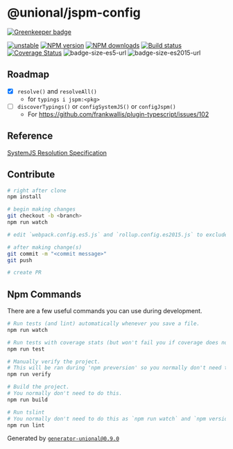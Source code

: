 # @unional/jspm-config

[![Greenkeeper badge](https://badges.greenkeeper.io/unional/jspm-config.svg)](https://greenkeeper.io/)

[![unstable][unstable-image]][unstable-url]
[![NPM version][npm-image]][npm-url]
[![NPM downloads][downloads-image]][downloads-url]
[![Build status][travis-image]][travis-url]
[![Coverage Status][coveralls-image]][coveralls-url]
![badge-size-es5-url]
![badge-size-es2015-url]

## Roadmap

- [x] `resolve()` and `resolveAll()`
  - for `typings i jspm:<pkg>`
- [ ] `discoverTypings()` or `configSystemJS()` or `configJspm()`
  - For <https://github.com/frankwallis/plugin-typescript/issues/102>

## Reference

[SystemJS Resolution Specification](https://github.com/systemjs/systemjs/blob/599d89cbe9f4fb39a39f6c52b619cbd1f1da6ffc/docs/resolution-algorithm.md#resolution-specification)

## Contribute

```sh
# right after clone
npm install

# begin making changes
git checkout -b <branch>
npm run watch

# edit `webpack.config.es5.js` and `rollup.config.es2015.js` to exclude dependencies for the bundle if needed

# after making change(s)
git commit -m "<commit message>"
git push

# create PR
```

## Npm Commands

There are a few useful commands you can use during development.

```sh
# Run tests (and lint) automatically whenever you save a file.
npm run watch

# Run tests with coverage stats (but won't fail you if coverage does not meet criteria)
npm run test

# Manually verify the project.
# This will be ran during 'npm preversion' so you normally don't need to run this yourself.
npm run verify

# Build the project.
# You normally don't need to do this.
npm run build

# Run tslint
# You normally don't need to do this as `npm run watch` and `npm version` will automatically run lint for you.
npm run lint
```

Generated by [`generator-unional@0.9.0`](https://github.com/unional/unional-cli)

[unstable-image]: http://badges.github.io/stability-badges/dist/unstable.svg
[unstable-url]: http://github.com/badges/stability-badges
[npm-image]: https://img.shields.io/npm/v/jspm-config.svg?style=flat
[npm-url]: https://npmjs.org/package/jspm-config
[downloads-image]: https://img.shields.io/npm/dm/jspm-config.svg?style=flat
[downloads-url]: https://npmjs.org/package/jspm-config
[travis-image]: https://img.shields.io/travis/unional/jspm-config.svg?style=flat
[travis-url]: https://travis-ci.org/unional/jspm-config
[coveralls-image]: https://coveralls.io/repos/github/unional/jspm-config/badge.svg
[coveralls-url]: https://coveralls.io/github/unional/jspm-config
[badge-size-es5-url]: http://img.badgesize.io/unional/jspm-config/master/dist/jspm-config.es5.js.svg?label=es5_size
[badge-size-es2015-url]: http://img.badgesize.io/unional/jspm-config/master/dist/jspm-config.es2015.js.svg?label=es2015_size
